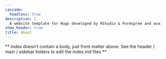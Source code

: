 ```yaml
---
cascade:
  headless: true
description: |
  A website template for Hugo developed by RStudio & Formspree and available for free.
show_header: true
title: About
---
```


** index doesn't contain a body, just front matter above.
See the header / main / sidebar folders to edit the index.md files **
